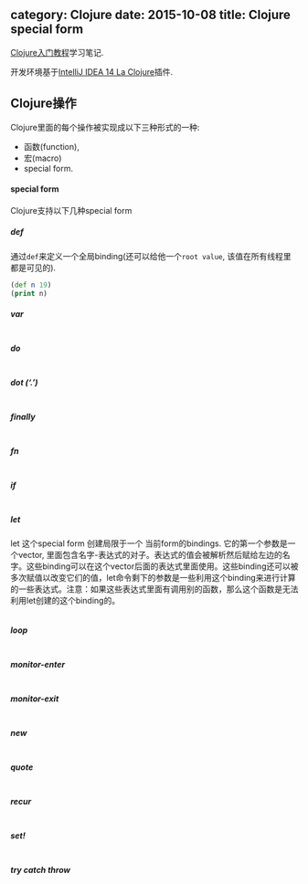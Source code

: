 category: Clojure
date: 2015-10-08
title: Clojure special form
---
[Clojure入门教程](http://xumingming.sinaapp.com/302/clojure-functional-programming-for-the-jvm-clojure-tutorial)学习笔记.

开发环境基于[IntelliJ IDEA 14 La Clojure](http://plugins.jetbrains.com/plugin/?id=4050)插件.

## Clojure操作
Clojure里面的每个操作被实现成以下三种形式的一种: 
* 函数(function), 
* 宏(macro)
* special form. 

#### special form
Clojure支持以下几种special form

##### def
通过`def`来定义一个全局binding(还可以给他一个`root value`, 该值在所有线程里都是可见的).
```clojure
(def n 19)
(print n)
```

##### var
```clojure

```

##### do
```clojure

```


##### dot (‘.’)
```clojure

```


##### finally
```clojure

```


##### fn
```clojure

```

##### if
```clojure

```

##### let
let 这个special form 创建局限于一个 当前form的bindings. 它的第一个参数是一个vector, 里面包含名字-表达式的对子。表达式的值会被解析然后赋给左边的名字。这些binding可以在这个vector后面的表达式里面使用。这些binding还可以被多次赋值以改变它们的值，let命令剩下的参数是一些利用这个binding来进行计算的一些表达式。注意：如果这些表达式里面有调用别的函数，那么这个函数是无法利用let创建的这个binding的。
```clojure

```

##### loop
```clojure

```

##### monitor-enter
```clojure

```

##### monitor-exit
```clojure

```

##### new
```clojure

```

##### quote
```clojure

```

##### recur
```clojure

```

##### set!
```clojure

```

##### try catch throw
```clojure

```